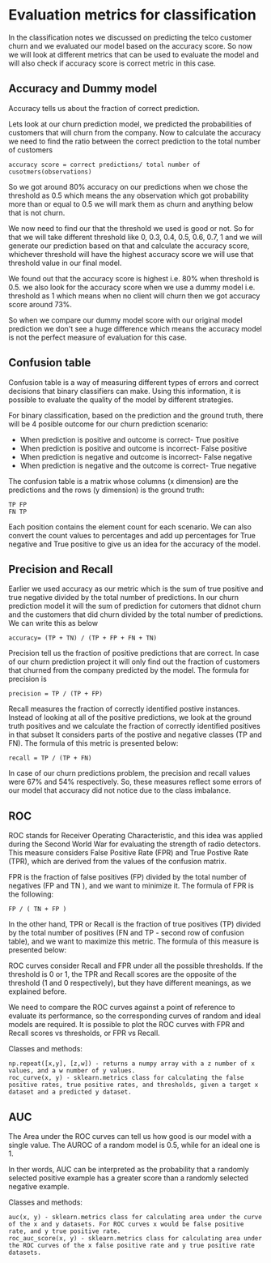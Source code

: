 # Evaluation metrics for classification

In the classification notes we discussed on predicting the telco customer churn and we evaluated our model based on the accuracy score. So now we will look at different metrics that can be used to evaluate the model and will also check if accuracy score is correct metric in this case.

## Accuracy and Dummy model
Accuracy tells us about the fraction of correct prediction. 

Lets look at our churn prediction model, we predicted the probabilities of customers that will churn from the company. Now to calculate the accuracy we need to find the ratio between the correct prediction to the total number of customers
```
accuracy score = correct predictions/ total number of cusotmers(observations)
```

So we got around 80% accuracy on our predictions when we chose the threshold as 0.5 which means the any observation which got probability more than or equal to 0.5 we will mark them as churn and anything below that is not churn.

We now need to find our that the threshold we used is good or not. So for that we will take different threshold like 0, 0.3, 0.4, 0.5, 0.6, 0.7, 1 and we will generate our prediction based on that and calculate the accuracy score, whichever threshold will have the highest accuracy score we will use that threshold value in our final model.

We found out that the accuracy score is highest i.e. 80% when threshold is 0.5. we also look for the accuracy score when we use a dummy model i.e. threshold as 1 which means when no client will churn then we got accuracy score around 73%.

So when we compare our dummy model score with our original model prediction we don't see a huge difference which means the accuracy model is not the perfect measure of evaluation for this case.

## Confusion table
Confusion table is a way of measuring different types of errors and correct decisions that binary classifiers can make. Using this information, it is possible to evaluate the quality of the model by different strategies.

For binary classification, based on the prediction and the ground truth, there will be 4 posible outcome for our churn prediction scenario:

- When prediction is positive and outcome is correct- True positive
- When prediction is positive and outcome is incorrect- False positive
- When prediction is negative and outcome is incorrect- False negative
- When prediction is negative and the outcome is correct- True negative

The confusion table is a matrix whose columns (x dimension) are the predictions and the rows (y dimension) is the ground truth:
```
TP FP
FN TP
```
Each position contains the element count for each scenario. We can also convert the count values to percentages and add up percentages for True negative and True positive to give us an idea for the accuracy of the model.

## Precision and Recall
Earlier we used accuracy as our metric which is the sum of true positive and true negative divided by the total number of predictions. In our churn prediction model it will the sum of prediction for cutomers that didnot churn and the customers that did churn divided by the total number of predictions. We can write this as below
```
accuracy= (TP + TN) / (TP + FP + FN + TN)
```
Precision tell us the fraction of positive predictions that are correct. In case of our churn prediction project it will only find out the fraction of customers that churned from the company predicted by the model.
The formula for precision is 
```
precision = TP / (TP + FP)
```
Recall measures the fraction of correctly identified postive instances. Instead of looking at all of the positive predictions, we look at the ground truth positives and we calculate the fraction of correctly identified positives in that subset It considers parts of the postive and negative classes (TP and FN). The formula of this metric is presented below:
```
recall = TP / (TP + FN)
```
In case of our churn predictions problem, the precision and recall values were 67% and 54% respectively. So, these measures reflect some errors of our model that accuracy did not notice due to the class imbalance.

## ROC

ROC stands for Receiver Operating Characteristic, and this idea was applied during the Second World War for evaluating the strength of radio detectors. This measure considers False Positive Rate (FPR) and True Postive Rate (TPR), which are derived from the values of the confusion matrix.

FPR is the fraction of false positives (FP) divided by the total number of negatives (FP and TN ), and we want to minimize it. The formula of FPR is the following:
```
FP / ( TN + FP )
```

In the other hand, TPR or Recall is the fraction of true positives (TP) divided by the total number of positives (FN and TP - second row of confusion table), and we want to maximize this metric. The formula of this measure is presented below:

ROC curves consider Recall and FPR under all the possible thresholds. If the threshold is 0 or 1, the TPR and Recall scores are the opposite of the threshold (1 and 0 respectively), but they have different meanings, as we explained before.

We need to compare the ROC curves against a point of reference to evaluate its performance, so the corresponding curves of random and ideal models are required. It is possible to plot the ROC curves with FPR and Recall scores vs thresholds, or FPR vs Recall.

Classes and methods:

    np.repeat([x,y], [z,w]) - returns a numpy array with a z number of x values, and a w number of y values.
    roc_curve(x, y) - sklearn.metrics class for calculating the false positive rates, true positive rates, and thresholds, given a target x dataset and a predicted y dataset.

## AUC
The Area under the ROC curves can tell us how good is our model with a single value. The AUROC of a random model is 0.5, while for an ideal one is 1.

In ther words, AUC can be interpreted as the probability that a randomly selected positive example has a greater score than a randomly selected negative example.

Classes and methods:

    auc(x, y) - sklearn.metrics class for calculating area under the curve of the x and y datasets. For ROC curves x would be false positive rate, and y true positive rate.
    roc_auc_score(x, y) - sklearn.metrics class for calculating area under the ROC curves of the x false positive rate and y true positive rate datasets.
